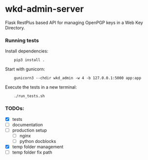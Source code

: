 # wkd-admin-server

Flask RestPlus based API for managing OpenPGP keys in a Web Key Directory.

### Running tests
Install dependencies:

        pip3 install .

Start with gunicorn:

        gunicorn3 --chdir wkd_admin -w 4 -b 127.0.0.1:5000 app:app

Execute the tests in a new terminal:

        ./run_tests.sh

### TODOs:

  * [x] tests
  * [ ] documentation
  * [ ] production setup
    * [ ] nginx
    * [ ] python docblocks
  * [x] temp folder management
  * [ ] temp folder fix path
